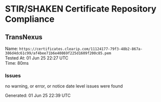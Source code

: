 # STIR/SHAKEN Certificate Repository Compliance

## TransNexus

Name: `https://certificates.clearip.com/11124177-79f3-48b2-867a-386d4dc61c99/af4bee71b6e40869f225d1609f200c85.pem`\
Tested At: 01 Jun 25 22:27 UTC\
Time: 80ms

### Issues

no warning, or error, or notice date level issues were found

Generated: 01 Jun 25 22:39 UTC